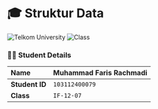 # 🎓 Struktur Data

![Telkom University](https://img.shields.io/badge/Telkom-University-red)
![Class](https://img.shields.io/badge/Class-IF--12--07-blue)

### 👨‍🎓 Student Details

| Name | Muhammad Faris Rachmadi |
| :--- | :--- |
| **Student ID** | `103112400079` |
| **Class** | `IF-12-07` |
